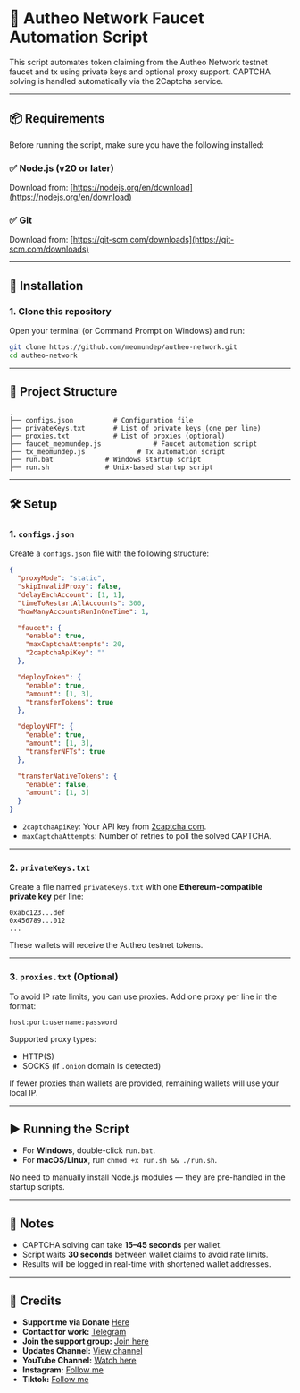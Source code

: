 # 🤖 Autheo Network Faucet Automation Script

This script automates token claiming from the Autheo Network testnet faucet and tx using private keys and optional proxy support. CAPTCHA solving is handled automatically via the 2Captcha service.

---

## 📦 Requirements

Before running the script, make sure you have the following installed:

### ✅ Node.js (v20 or later)

Download from: [https://nodejs.org/en/download](https://nodejs.org/en/download)

### ✅ Git

Download from: [https://git-scm.com/downloads](https://git-scm.com/downloads)

---

## 🧬 Installation

### 1. Clone this repository

Open your terminal (or Command Prompt on Windows) and run:

```bash
git clone https://github.com/meomundep/autheo-network.git
cd autheo-network
```
---

## 📁 Project Structure

```
.
├── configs.json          # Configuration file
├── privateKeys.txt       # List of private keys (one per line)
├── proxies.txt           # List of proxies (optional)
├── faucet_meomundep.js             # Faucet automation script
├── tx_meomundep.js             # Tx automation script
├── run.bat             # Windows startup script
├── run.sh              # Unix-based startup script
```

---

## 🛠️ Setup

### 1. `configs.json`

Create a `configs.json` file with the following structure:

```json
{
  "proxyMode": "static",
  "skipInvalidProxy": false,
  "delayEachAccount": [1, 1],
  "timeToRestartAllAccounts": 300,
  "howManyAccountsRunInOneTime": 1,

  "faucet": {
    "enable": true,
    "maxCaptchaAttempts": 20,
    "2captchaApiKey": ""
  },

  "deployToken": {
    "enable": true,
    "amount": [1, 3],
    "transferTokens": true
  },

  "deployNFT": {
    "enable": true,
    "amount": [1, 3],
    "transferNFTs": true
  },

  "transferNativeTokens": {
    "enable": false,
    "amount": [1, 3]
  }
}
```

* `2captchaApiKey`: Your API key from [2captcha.com](https://2captcha.com).
* `maxCaptchaAttempts`: Number of retries to poll the solved CAPTCHA.

---

### 2. `privateKeys.txt`

Create a file named `privateKeys.txt` with one **Ethereum-compatible private key** per line:

```
0xabc123...def
0x456789...012
...
```

These wallets will receive the Autheo testnet tokens.

---

### 3. `proxies.txt` (Optional)

To avoid IP rate limits, you can use proxies. Add one proxy per line in the format:

```
host:port:username:password
```

Supported proxy types:

* HTTP(S)
* SOCKS (if `.onion` domain is detected)

If fewer proxies than wallets are provided, remaining wallets will use your local IP.

---

## ▶️ Running the Script

* For **Windows**, double-click `run.bat`.
* For **macOS/Linux**, run `chmod +x run.sh && ./run.sh`.

No need to manually install Node.js modules — they are pre-handled in the startup scripts.

---

## 📢 Notes

* CAPTCHA solving can take **15–45 seconds** per wallet.
* Script waits **30 seconds** between wallet claims to avoid rate limits.
* Results will be logged in real-time with shortened wallet addresses.

---

## 📎 Credits

- **Support me via Donate** [Here](https://t.me/KeoAirDropFreeNe/312/27801)
- **Contact for work:** [Telegram](https://t.me/MeoMunDep)
- **Join the support group:** [Join here](https://t.me/KeoAirDropFreeNe)
- **Updates Channel:** [View channel](https://t.me/KeoAirDropFreeNee)
- **YouTube Channel:** [Watch here](https://www.youtube.com/@keoairdropfreene)
- **Instagram:** [Follow me](https://www.instagram.com/meomundep)
- **Tiktok:** [Follow me](https://www.tiktok.com/@meomundep)
